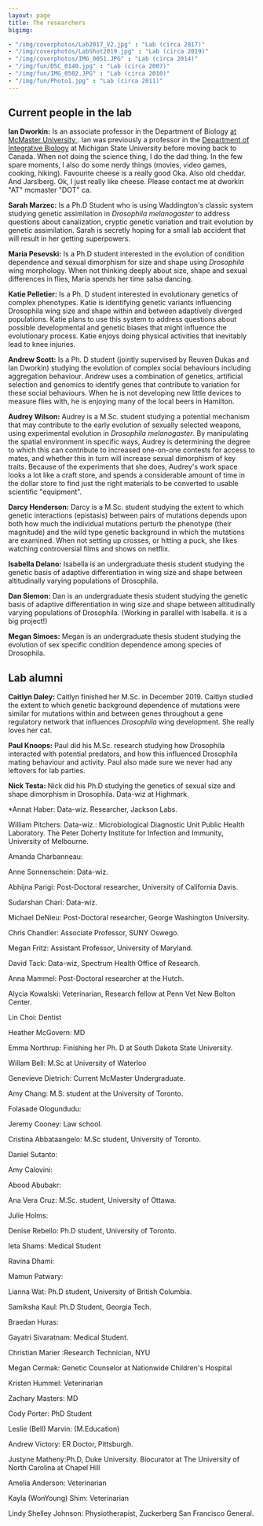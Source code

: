 ```yaml
---
layout: page
title: The researchers
bigimg:

- "/img/coverphotos/Lab2017_V2.jpg" : "Lab (circa 2017)"
- "/img/coverphotos/LabShot2019.jpg" : "Lab (circa 2019)"
- "/img/coverphotos/IMG_0051.JPG" : "Lab (circa 2014)"
- "/img/fun/DSC_0140.jpg" : "Lab (circa 2007)"
- "/img/fun/IMG_0502.JPG" : "Lab (circa 2010)"
- "/img/fun/Photo1.jpg" : "Lab (circa 2011)"
---
```


## Current people in the lab

**Ian Dworkin:** Is an associate professor in the Department of Biology <a href= "https://www.biology.mcmaster.ca/ "> at McMaster University </a>. Ian was previously a professor in the [Department of Integrative Biology](https://integrativebiology.natsci.msu.edu) at Michigan State University before moving back to Canada. When not doing the science thing, I do the dad thing. In the few spare moments, I also do some nerdy things (movies, video games, cooking, hiking). Favourite cheese is a really good Oka. Also old cheddar. And Jarslberg. Ok, I just really like cheese. Please contact me at dworkin "AT" mcmaster "DOT" ca.


**Sarah Marzec:** Is a Ph.D Student who is using Waddington's classic system studying genetic assimilation in *Drosophila melanogaster* to address questions about canalization, cryptic genetic variation and trait evolution by genetic assimilation. Sarah is secretly hoping for a small lab accident that will result in her getting superpowers.


**Maria Pesevski:** Is a Ph.D student interested in the evolution of condition dependence and sexual dimorphism for size and shape using *Drosophila* wing morphology. When not thinking deeply about size, shape and sexual differences in flies, Maria spends her time salsa dancing.


**Katie Pelletier:** Is a Ph. D student interested in evolutionary genetics of complex phenotypes. Katie is identifying genetic variants influencing Drosophila wing size and shape within and between adaptively diverged populations. Katie plans to use this system to address questions about possible developmental and genetic biases that might influence the evolutionary process. Katie enjoys doing physical activities that inevitably lead to knee injuries.


**Andrew Scott:** Is a Ph. D student (jointly supervised by Reuven Dukas and Ian Dworkin) studying the evolution of complex social behaviours including aggregation behaviour. Andrew uses a combination of genetics, artificial selection and genomics to identify genes that contribute to variation for these social behaviours. When he is not developing new little devices to measure flies with, he is enjoying many of the local beers in Hamilton.


**Audrey Wilson:** Audrey is a M.Sc. student studying a potential mechanism that may contribute to the early evolution of sexually selected weapons, using experimental evolution in *Drosophila melanogaster*. By manipulating the spatial environment in specific ways, Audrey is determining the degree to which this can contribute to increased one-on-one contests for access to mates, and whether this in turn will increase sexual dimorphism of key traits. Because of the experiments that she does, Audrey's work space looks a lot like a craft store, and spends a considerable amount of time in the dollar store to find just the right materials to be converted to usable scientific "equipment".

**Darcy Henderson:** Darcy is a M.Sc. student studying the extent to which genetic interactions (epistasis) between pairs of mutations depends upon both how much the individual mutations perturb the phenotype (their magnitude) and the wild type genetic background in which the mutations are examined. When not setting up crosses, or hitting a puck, she likes watching controversial films and shows on netflix.

**Isabella Delano:** Isabella is an undergraduate thesis student studying the genetic basis of adaptive differentiation in wing size and shape between altitudinally varying populations of Drosophila.

**Dan Siemon:** Dan is an undergraduate thesis student studying the genetic basis of adaptive differentiation in wing size and shape between altitudinally varying populations of Drosophila. (Working in parallel with Isabella. it is a big project!)

**Megan Simoes:** Megan is an undergraduate thesis student studying  the evolution of sex specific condition dependence among species of Drosophila.

## Lab alumni

**Caitlyn Daley:** Caitlyn finished her M.Sc. in December 2019. Caitlyn studied the extent to which genetic background dependence of mutations were similar for mutations within and between genes throughout a gene regulatory network that influences *Drosophila* wing development. She really loves her cat.

**Paul Knoops:** Paul did his M.Sc. research studying how Drosophila interacted with potential predators, and how this influenced Drosophila mating behaviour and activity. Paul also made sure we never had any leftovers for lab parties.

**Nick Testa:** Nick did his Ph.D studying the genetics of sexual size and shape dimorphism in Drosophila. Data-wiz at Highmark.

*Annat Haber: Data-wiz. Researcher, Jackson Labs.

William Pitchers: Data-wiz.: Microbiological Diagnostic Unit Public Health Laboratory. The Peter Doherty Institute for Infection and Immunity, University of Melbourne.

Amanda Charbanneau:

Anne Sonnenschein: Data-wiz.

Abhijna Parigi: Post-Doctoral researcher, University of California Davis.

Sudarshan Chari: Data-wiz.

Michael DeNieu: Post-Doctoral researcher, George Washington University.

Chris Chandler: Associate Professor, SUNY Oswego.

Megan Fritz: Assistant Professor, University of Maryland.

David Tack: Data-wiz, Spectrum Health Office of Research.

Anna Mammel: Post-Doctoral researcher at the Hutch.

Alycia Kowalski: Veterinarian, Research fellow at Penn Vet New Bolton Center.

Lin Choi: Dentist

Heather McGovern: MD

Emma Northrup: Finishing her Ph. D at South Dakota State University.

Willam Bell: M.Sc at University of Waterloo

Genevieve Dietrich: Current McMaster Undergraduate.

Amy Chang: M.S. student at the University of Toronto.

Folasade Ologundudu:

Jeremy Cooney: Law school.

Cristina Abbataangelo: M.Sc student, University of Toronto.

Daniel Sutanto:

Amy Calovini:

Abood Abubakr:

Ana Vera Cruz: M.Sc. student, University of Ottawa.

Julie Holms:

Denise Rebello: Ph.D student, University of Toronto.

Ieta Shams: Medical Student

Ravina Dhami:

Mamun Patwary:

Lianna Wat: Ph.D student, University of British Columbia.

Samiksha Kaul: Ph.D Student, Georgia Tech.

Braedan Huras:

Gayatri Sivaratnam: Medical Student.

Christian Marier :Research Technician, NYU

Megan Cermak: Genetic Counselor at Nationwide Children's Hospital

Kristen Hummel: Veterinarian

Zachary Masters: MD

Cody Porter: PhD Student

Leslie (Bell) Marvin: (M.Education)

Andrew Victory: ER Doctor, Pittsburgh.

Justyne Matheny:Ph.D, Duke University. Biocurator at The University of North Carolina at Chapel Hill

Amelia Anderson: Veterinarian

Kayla (WonYoung) Shim: Veterinarian

Lindy Shelley Johnson: Physiotherapist, Zuckerberg San Francisco General.
